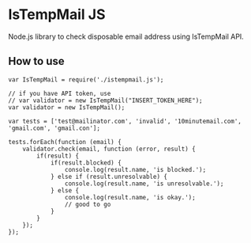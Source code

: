 # IsTempMail JS
Node.js library to check disposable email address using IsTempMail API.

## How to use
    
    var IsTempMail = require('./istempmail.js');
    
    // if you have API token, use
    // var validator = new IsTempMail("INSERT_TOKEN_HERE");
    var validator = new IsTempMail();
    
    var tests = ['test@mailinator.com', 'invalid', '10minutemail.com', 'gmail.com', 'gmail.con'];
    
    tests.forEach(function (email) {
        validator.check(email, function (error, result) {
            if(result) {
                if(result.blocked) {
                    console.log(result.name, 'is blocked.');
                } else if (result.unresolvable) {
                    console.log(result.name, 'is unresolvable.');
                } else {
                    console.log(result.name, 'is okay.');
                    // good to go
                }
            }
        });
    });

